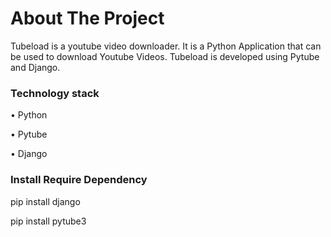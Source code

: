# About The Project
Tubeload is a youtube video downloader. It is a Python Application that can be used to download Youtube Videos. Tubeload is developed using Pytube and Django.

### Technology stack
• Python 

• Pytube

• Django

### Install Require Dependency
pip install django

pip install pytube3
